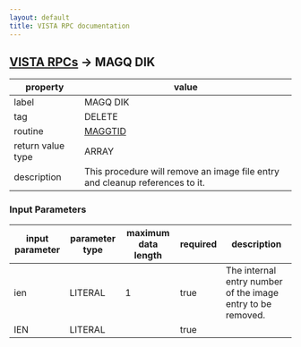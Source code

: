 ```yaml
---
layout: default
title: VISTA RPC documentation
---
```




## [VISTA RPCs](TableOfContent.md) &#8594; MAGQ DIK 

 property | value 
--- | --- 
 label | MAGQ DIK
 tag | DELETE
 routine | [MAGGTID](http://code.osehra.org/dox/Routine_MAGGTID_source.html)
 return value type | ARRAY
 description | This procedure will remove an image file entry and cleanup references to it.

### Input Parameters

| input parameter | parameter type | maximum data length | required | description | 
| --- | --- | --- | --- | --- | 
| ien | LITERAL | 1 | true | The internal entry number of the image entry to be removed. | 
| IEN | LITERAL |  | true |  | 
